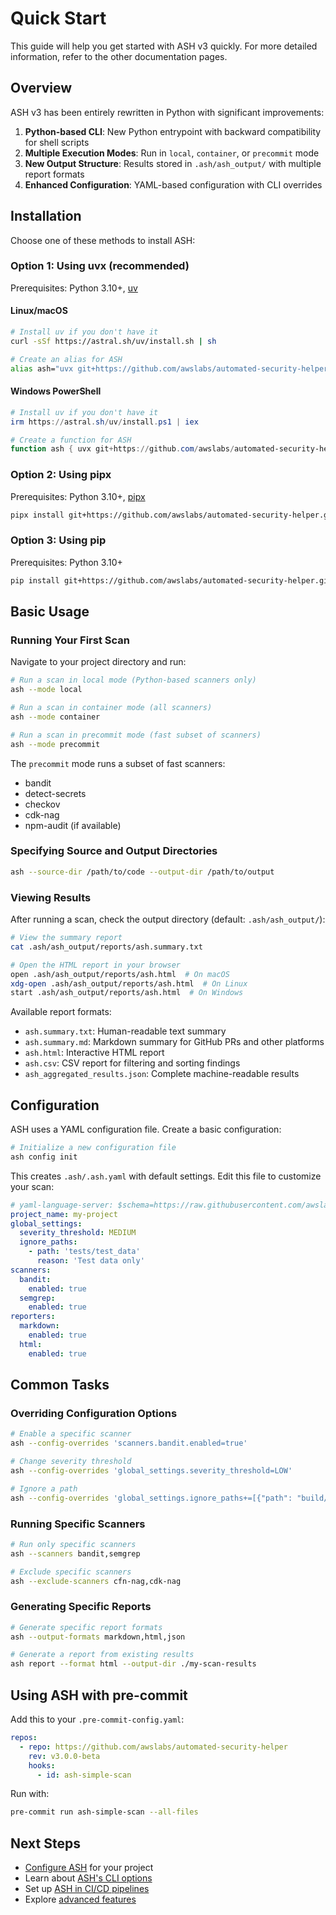 # Quick Start

This guide will help you get started with ASH v3 quickly. For more detailed information, refer to the other documentation pages.

## Overview

ASH v3 has been entirely rewritten in Python with significant improvements:

1. **Python-based CLI**: New Python entrypoint with backward compatibility for shell scripts
2. **Multiple Execution Modes**: Run in `local`, `container`, or `precommit` mode
3. **New Output Structure**: Results stored in `.ash/ash_output/` with multiple report formats
4. **Enhanced Configuration**: YAML-based configuration with CLI overrides

## Installation

Choose one of these methods to install ASH:

### Option 1: Using uvx (recommended)

Prerequisites: Python 3.10+, [uv](https://docs.astral.sh/uv/getting-started/installation/)

#### Linux/macOS
```bash
# Install uv if you don't have it
curl -sSf https://astral.sh/uv/install.sh | sh

# Create an alias for ASH
alias ash="uvx git+https://github.com/awslabs/automated-security-helper.git@v3.0.0-beta"
```

#### Windows PowerShell
```powershell
# Install uv if you don't have it
irm https://astral.sh/uv/install.ps1 | iex

# Create a function for ASH
function ash { uvx git+https://github.com/awslabs/automated-security-helper.git@v3.0.0-beta $args }
```

### Option 2: Using pipx

Prerequisites: Python 3.10+, [pipx](https://pipx.pypa.io/stable/installation/)

```bash
pipx install git+https://github.com/awslabs/automated-security-helper.git@v3.0.0-beta
```

### Option 3: Using pip

Prerequisites: Python 3.10+

```bash
pip install git+https://github.com/awslabs/automated-security-helper.git@v3.0.0-beta
```

## Basic Usage

### Running Your First Scan

Navigate to your project directory and run:

```bash
# Run a scan in local mode (Python-based scanners only)
ash --mode local

# Run a scan in container mode (all scanners)
ash --mode container

# Run a scan in precommit mode (fast subset of scanners)
ash --mode precommit
```

The `precommit` mode runs a subset of fast scanners:
- bandit
- detect-secrets
- checkov
- cdk-nag
- npm-audit (if available)

### Specifying Source and Output Directories

```bash
ash --source-dir /path/to/code --output-dir /path/to/output
```

### Viewing Results

After running a scan, check the output directory (default: `.ash/ash_output/`):

```bash
# View the summary report
cat .ash/ash_output/reports/ash.summary.txt

# Open the HTML report in your browser
open .ash/ash_output/reports/ash.html  # On macOS
xdg-open .ash/ash_output/reports/ash.html  # On Linux
start .ash/ash_output/reports/ash.html  # On Windows
```

Available report formats:
- `ash.summary.txt`: Human-readable text summary
- `ash.summary.md`: Markdown summary for GitHub PRs and other platforms
- `ash.html`: Interactive HTML report
- `ash.csv`: CSV report for filtering and sorting findings
- `ash_aggregated_results.json`: Complete machine-readable results

## Configuration

ASH uses a YAML configuration file. Create a basic configuration:

```bash
# Initialize a new configuration file
ash config init
```

This creates `.ash/.ash.yaml` with default settings. Edit this file to customize your scan:

```yaml
# yaml-language-server: $schema=https://raw.githubusercontent.com/awslabs/automated-security-helper/refs/heads/beta/automated_security_helper/schemas/AshConfig.json
project_name: my-project
global_settings:
  severity_threshold: MEDIUM
  ignore_paths:
    - path: 'tests/test_data'
      reason: 'Test data only'
scanners:
  bandit:
    enabled: true
  semgrep:
    enabled: true
reporters:
  markdown:
    enabled: true
  html:
    enabled: true
```

## Common Tasks

### Overriding Configuration Options

```bash
# Enable a specific scanner
ash --config-overrides 'scanners.bandit.enabled=true'

# Change severity threshold
ash --config-overrides 'global_settings.severity_threshold=LOW'

# Ignore a path
ash --config-overrides 'global_settings.ignore_paths+=[{"path": "build/", "reason": "Generated files"}]'
```

### Running Specific Scanners

```bash
# Run only specific scanners
ash --scanners bandit,semgrep

# Exclude specific scanners
ash --exclude-scanners cfn-nag,cdk-nag
```

### Generating Specific Reports

```bash
# Generate specific report formats
ash --output-formats markdown,html,json

# Generate a report from existing results
ash report --format html --output-dir ./my-scan-results
```

## Using ASH with pre-commit

Add this to your `.pre-commit-config.yaml`:

```yaml
repos:
  - repo: https://github.com/awslabs/automated-security-helper
    rev: v3.0.0-beta
    hooks:
      - id: ash-simple-scan
```

Run with:

```bash
pre-commit run ash-simple-scan --all-files
```

## Next Steps

- [Configure ASH](configuration-guide.md) for your project
- Learn about [ASH's CLI options](cli-reference.md)
- Set up [ASH in CI/CD pipelines](../tutorials/running-ash-in-ci.md)
- Explore [advanced features](advanced-usage.md)